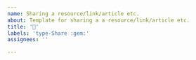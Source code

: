 ```yaml
---
name: Sharing a resource/link/article etc.
about: Template for sharing a a resource/link/article etc.
title: '💎'
labels: 'type-Share :gem:'
assignees: ''

---
```

